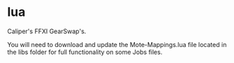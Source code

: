# lua
Caliper's FFXI GearSwap's.

 
You will need to download and update the Mote-Mappings.lua file located in the libs folder for full functionality on some Jobs files.
